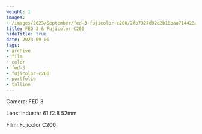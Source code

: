 ```yaml
---
weight: 1
images:
- /images/2023/September/fed-3-fujicolor-c200/2fb7327d92d2b18baa714423a7dd469f64b2.jpg
title: FED 3 & Fujicolor C200
hideTitle: true
date: 2023-09-06
tags:
- archive
- film
- color
- fed-3
- fujicolor-c200
- portfolio
- tallinn
---
```


Camera: FED 3

Lens: industar 61 f2.8 52mm

Film: Fujicolor C200

